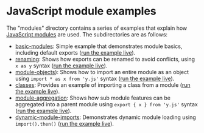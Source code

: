# JavaScript module examples
The "modules" directory contains a series of examples that explain how [JavaScript modules](https://developer.mozilla.org/en-US/docs/Web/JavaScript/Guide/Modules) are used. The subdirectories are as follows:

* [basic-modules](modules/basic-modules): Simple example that demonstrates module basics, including default exports ([run the example live](http://mdn.github.io/js-examples/modules/basic-modules)).
* [renaming](modules/renaming): Shows how exports can be renamed to avoid conflicts, using `x as y` syntax ([run the example live](http://mdn.github.io/js-examples/modules/renaming)).
* [module-objects](modules/module-objects)): Shows how to import an entire module as an object using `import * as x from 'y.js'` syntax ([run the example live](http://mdn.github.io/js-examples/modules/module-objects)).
* [classes](modules/classes): Provides an example of importing a class from a module ([run the example live](http://mdn.github.io/js-examples/modules/classes)).
* [module-aggregation](modules/module-aggregation): Shows how sub module features can be aggregated into a parent module using `export { x } from 'y.js'` syntax ([run the example live](http://mdn.github.io/js-examples/modules/module-aggregation)).
* [dynamic-module-imports](modules/dynamic-module-imports): Demonstrates dynamic module loading using `import().then()` ([run the example live](http://mdn.github.io/js-examples/modules/dynamic-module-imports)).